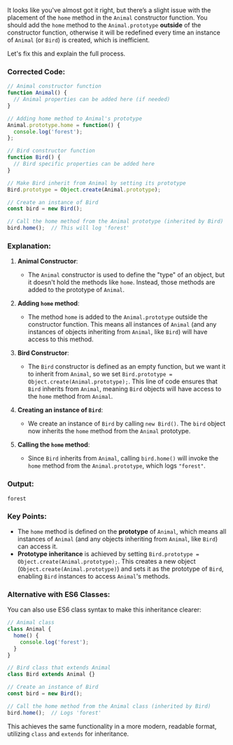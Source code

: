 It looks like you've almost got it right, but there’s a slight issue with the placement of the `home` method in the `Animal` constructor function. You should add the `home` method to the `Animal.prototype` **outside** of the constructor function, otherwise it will be redefined every time an instance of `Animal` (or `Bird`) is created, which is inefficient.

Let's fix this and explain the full process.

### Corrected Code:

```js
// Animal constructor function
function Animal() {
  // Animal properties can be added here (if needed)
}

// Adding home method to Animal's prototype
Animal.prototype.home = function() {
  console.log('forest');
};

// Bird constructor function
function Bird() {
  // Bird specific properties can be added here
}

// Make Bird inherit from Animal by setting its prototype
Bird.prototype = Object.create(Animal.prototype);

// Create an instance of Bird
const bird = new Bird();

// Call the home method from the Animal prototype (inherited by Bird)
bird.home();  // This will log 'forest'
```

### Explanation:

1. **Animal Constructor**:
   - The `Animal` constructor is used to define the "type" of an object, but it doesn't hold the methods like `home`. Instead, those methods are added to the prototype of `Animal`.

2. **Adding `home` method**:
   - The method `home` is added to the `Animal.prototype` outside the constructor function. This means all instances of `Animal` (and any instances of objects inheriting from `Animal`, like `Bird`) will have access to this method.

3. **Bird Constructor**:
   - The `Bird` constructor is defined as an empty function, but we want it to inherit from `Animal`, so we set `Bird.prototype = Object.create(Animal.prototype);`. This line of code ensures that `Bird` inherits from `Animal`, meaning `Bird` objects will have access to the `home` method from `Animal`.

4. **Creating an instance of `Bird`**:
   - We create an instance of `Bird` by calling `new Bird()`. The `bird` object now inherits the `home` method from the `Animal` prototype.

5. **Calling the `home` method**:
   - Since `Bird` inherits from `Animal`, calling `bird.home()` will invoke the `home` method from the `Animal.prototype`, which logs `"forest"`.

### Output:
```
forest
```

### Key Points:
- The `home` method is defined on the **prototype** of `Animal`, which means all instances of `Animal` (and any objects inheriting from `Animal`, like `Bird`) can access it.
- **Prototype inheritance** is achieved by setting `Bird.prototype = Object.create(Animal.prototype);`. This creates a new object (`Object.create(Animal.prototype)`) and sets it as the prototype of `Bird`, enabling `Bird` instances to access `Animal`'s methods.
  
### Alternative with ES6 Classes:
You can also use ES6 class syntax to make this inheritance clearer:

```js
// Animal class
class Animal {
  home() {
    console.log('forest');
  }
}

// Bird class that extends Animal
class Bird extends Animal {}

// Create an instance of Bird
const bird = new Bird();

// Call the home method from the Animal class (inherited by Bird)
bird.home();  // Logs 'forest'
```

This achieves the same functionality in a more modern, readable format, utilizing `class` and `extends` for inheritance.